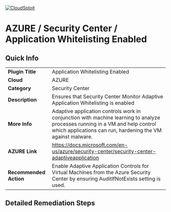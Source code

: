 [![CloudSploit](https://cloudsploit.com/img/logo-new-big-text-100.png "CloudSploit")](https://cloudsploit.com)

# AZURE / Security Center / Application Whitelisting Enabled

## Quick Info

| | |
|-|-|
| **Plugin Title** | Application Whitelisting Enabled |
| **Cloud** | AZURE |
| **Category** | Security Center |
| **Description** | Ensures that Security Center Monitor Adaptive Application Whitelisting is enabled |
| **More Info** | Adaptive application controls work in conjunction with machine learning to analyze processes running in a VM and help control which applications can run, hardening the VM against malware. |
| **AZURE Link** | https://docs.microsoft.com/en-us/azure/security-center/security-center-adaptiveapplication |
| **Recommended Action** | Enable Adaptive Application Controls for Virtual Machines from the Azure Security Center by ensuring AuditIfNotExists setting is used. |

## Detailed Remediation Steps

